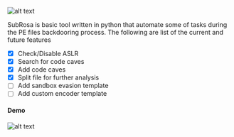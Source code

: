 ![alt text]( https://github.com/ihack4falafel/SubRosa/blob/master/Logo.png "SubRosa")

SubRosa is basic tool written in python that automate some of tasks during the PE files backdooring process. The following are list of the current and future features
- [x] Check/Disable ASLR
- [x] Search for code caves
- [x] Add code caves
- [x] Split file for further analysis
- [ ] Add sandbox evasion template
- [ ] Add custom encoder template

#### Demo
![alt text](https://github.com/ihack4falafel/SubRosa/blob/master/Demo.gif)
